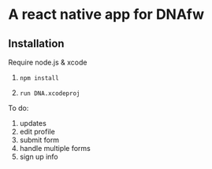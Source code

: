 # A react native app for DNAfw

## Installation
Require node.js & xcode

1. `npm install`

2. `run DNA.xcodeproj`

To do:

1. updates
2. edit profile
3. submit form
4. handle multiple forms
5. sign up info
